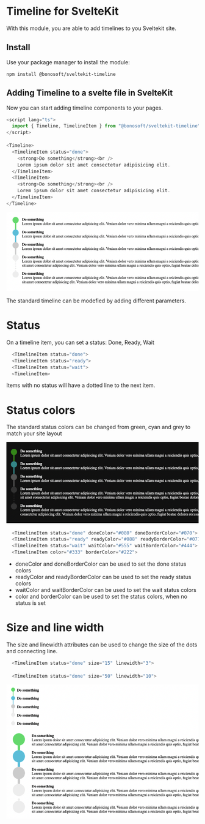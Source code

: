 # Timeline for SvelteKit

With this module, you are able to add timelines to you Sveltekit site.

## Install

Use your package manager to install the module:

```shell
npm install @bonosoft/sveltekit-timeline
```

## Adding Timeline to a svelte file in SvelteKit

Now you can start adding timeline components to your pages.

```ts
<script lang="ts">
  import { Timeline, TimelineItem } from "@bonosoft/sveltekit-timeline"
</script>

<Timeline>
  <TimelineItem status="done">
    <strong>Do something</strong><br />
    Lorem ipsum dolor sit amet consectetur adipisicing elit.
  </TimelineItem>
  <TimelineItem>
    <strong>Do something</strong><br />
    Lorem ipsum dolor sit amet consectetur adipisicing elit.
  </TimelineItem>
</Timeline>
```

![Standard Timeline](https://github.com/bonosoft/sveltekit-timeline/blob/486a325a894625211aa9a3f973f363ec225c878f/readme/sample1.png?raw=true)

The standard timeline can be modefied by adding different parameters.

# Status

On a timeline item, you can set a status: Done, Ready, Wait

```ts
  <TimelineItem status="done">
  <TimelineItem status="ready">
  <TimelineItem status="wait">
  <TimelineItem>
```

Items with no status will have a dotted line to the next item.

# Status colors

The standard status colors can be changed from green, cyan and grey to match your site layout

![Timeline Colors](https://github.com/bonosoft/sveltekit-timeline/blob/486a325a894625211aa9a3f973f363ec225c878f/readme/sample2.png?raw=true)

```ts
  <TimelineItem status="done" doneColor="#080" doneBorderColor="#070">
  <TimelineItem status="ready" readyColor="#088" readyBorderColor="#077">
  <TimelineItem status="wait" waitColor="#555" waitBorderColor="#444">
  <TimelineItem color="#333" borderColor="#222">
```

- doneColor and doneBorderColor can be used to set the done status colors
- readyColor and readyBorderColor can be used to set the ready status colors
- waitColor and waitBorderColor can be used to set the wait status colors
- color and borderColor can be used to set the status colors, when no status is set

# Size and line width

The size and linewidth attributes can be used to change the size of the dots and connecting line.

```ts
  <TimelineItem status="done" size="15" linewidth="3">

  <TimelineItem status="done" size="50" linewidth="10">
```

![Timeline Size](https://github.com/bonosoft/sveltekit-timeline/blob/486a325a894625211aa9a3f973f363ec225c878f/readme/sample3.png?raw=true)

